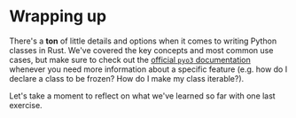 # Wrapping up

There's a **ton** of little details and options when it comes to writing Python classes in Rust.
We've covered the key concepts and most common use cases, but make sure to check out
the [official `pyo3` documentation](https://pyo3.rs/v0.23.3/class) whenever you need more information about
a specific feature (e.g. how do I declare a class to be frozen? How do I make my class iterable?).

Let's take a moment to reflect on what we've learned so far with one last exercise.
